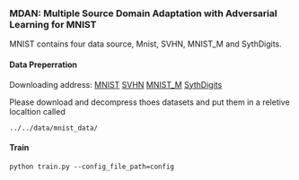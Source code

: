 ### MDAN: Multiple Source Domain Adaptation with Adversarial Learning for MNIST

MNIST contains four data source, Mnist, SVHN, MNIST\_M and SythDigits.

#### Data Preperration
Downloading address:
[MNIST](http://yann.lecun.com/exdb/mnist/index.html)
[SVHN](http://ufldl.stanford.edu/housenumbers/)
[MNIST\_M](http://yaroslav.ganin.net/)
[SythDigits](http://yaroslav.ganin.net/)

Please download and decompress thoes datasets and put them in a reletive localtion called

~~~
../../data/mnist_data/
~~~

#### Train
~~~
python train.py --config_file_path=config
~~~